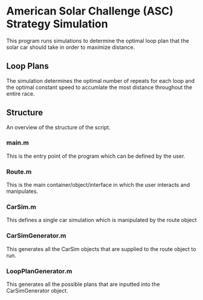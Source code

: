 # American Solar Challenge (ASC) Strategy Simulation
This program runs simulations to determine the optimal loop plan that the solar car should take in order to maximize distance.

## Loop Plans
The simulation determines the optimal number of repeats for each loop and the optimal constant speed to accumlate the most distance throughout the entire race.

## Structure
An overview of the structure of the script.

### main.m
This is the entry point of the program which can be defined by the user.
### Route.m
This is the main container/object/interface in which the user interacts and manipulates.
### CarSim.m
This defines a single car simulation which is manipulated by the route object
### CarSimGenerator.m
This generates all the CarSim objects that are supplied to the route object to run.
### LoopPlanGenerator.m
This generates all the possible plans that are inputted into the CarSimGenerator object.
